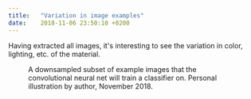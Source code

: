 ```yaml
---
title:   "Variation in image examples"
date:    2018-11-06 23:50:10 +0200
---
```

Having extracted all images, it's interesting to see the variation in
color, lighting, etc. of the material.

<figure>
  <img src="{{ site.url }}{{ site.baseurl }}/assets/images/contact-sheet.png"
       alt="">
  <figcaption>
    A downsampled subset of example images that the convolutional neural net
    will train a classifier on. Personal illustration by author, November 2018.
  </figcaption>
</figure>
